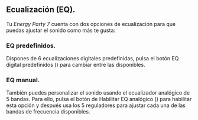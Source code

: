 ## Ecualización (EQ).

Tu *Energy Party 7* cuenta con dos opciones de ecualización para que puedas ajustar el sonido como más te gusta:

### EQ predefinidos.
Dispones de 6 ecualizaciones digitales predefinidas, pulsa el botón EQ digital predefinidos () para cambiar entre las disponibles.

### EQ manual.
También puedes personalizar el sonido usando el ecualizador analógico de 5 bandas. Para ello, pulsa el botón de Habilitar EQ analógico () para habilitar esta opción y después usa los 5 reguladores para  ajustar cada una de las bandas de frecuencia disponibles.


